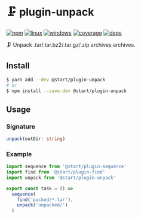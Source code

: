 # 🗜 plugin-unpack

[![npm](https://img.shields.io/npm/v/@start/plugin-unpack.svg?style=flat-square)](https://www.npmjs.com/package/@start/plugin-unpack) [![linux](https://img.shields.io/travis/deepsweet/start/master.svg?label=linux&style=flat-square)](https://travis-ci.org/deepsweet/start) [![windows](https://img.shields.io/appveyor/ci/deepsweet/start/master.svg?label=windows&style=flat-square)](https://ci.appveyor.com/project/deepsweet/start) [![coverage](https://img.shields.io/codecov/c/github/deepsweet/start/master.svg?style=flat-square)](https://codecov.io/github/deepsweet/start) [![deps](https://david-dm.org/deepsweet/start.svg?path=packages/plugin-unpack&style=flat-square)](https://david-dm.org/deepsweet/start?path=packages/plugin-unpack)

🗜 Unpack .tar/.tar.bz2/.tar.gz/.zip archives archives.

## Install

```sh
$ yarn add --dev @start/plugin-unpack
# or
$ npm install --save-dev @start/plugin-unpack
```

## Usage

### Signature

```ts
unpack(outDir: string)
```

### Example

```js
import sequence from '@start/plugin-sequence'
import find from '@start/plugin-find'
import unpack from '@start/plugin-unpack'

export const task = () =>
  sequence(
    find('packed/*.tar'),
    unpack('unpacked/')
  )
```
